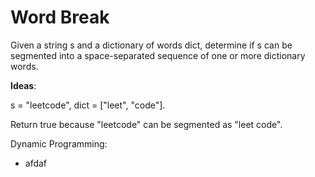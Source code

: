 # Word Break

Given a string s and a dictionary of words dict, determine if s can be segmented into a space-separated sequence of one or more dictionary words.

**Ideas**:

s = "leetcode", dict = ["leet", "code"].

Return true because "leetcode" can be segmented as "leet code".

Dynamic Programming:
- afdaf


```java


```
